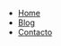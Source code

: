 <nav>
	<ul class="navegacion">
	<li><a href="{{site.url}}">Home</a></li>
	<li><a href="{{site.url}}blog/">Blog</a></li>
	<li><a href="{{site.url}}contacto/">Contacto</a></li>
	<ul>
</nav>
